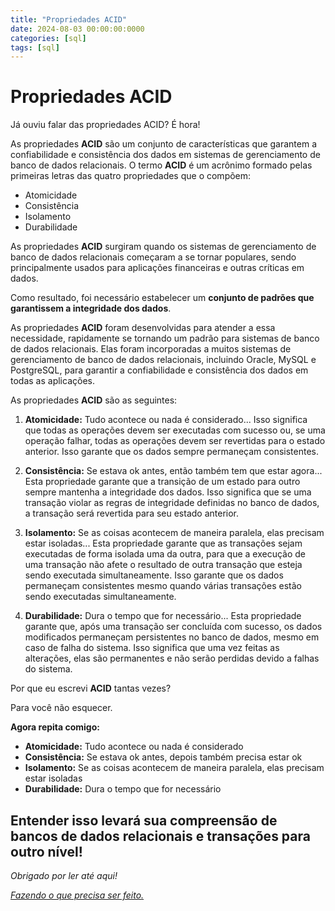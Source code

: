```yaml
---
title: "Propriedades ACID"
date: 2024-08-03 00:00:00:0000
categories: [sql]
tags: [sql]
---
```


# Propriedades ACID

Já ouviu falar das propriedades ACID? É hora!

As propriedades **ACID** são um conjunto de características que garantem a confiabilidade e consistência dos dados em sistemas de gerenciamento de banco de dados relacionais. O termo **ACID** é um acrônimo formado pelas primeiras letras das quatro propriedades que o compõem: 
- Atomicidade
- Consistência
- Isolamento
- Durabilidade

As propriedades **ACID** surgiram quando os sistemas de gerenciamento de banco de dados relacionais começaram a se tornar populares, sendo principalmente usados para aplicações financeiras e outras críticas em dados.

Como resultado, foi necessário estabelecer um **conjunto de padrões que garantissem a integridade dos dados**.

As propriedades **ACID** foram desenvolvidas para atender a essa necessidade, rapidamente se tornando um padrão para sistemas de banco de dados relacionais. Elas foram incorporadas a muitos sistemas de gerenciamento de banco de dados relacionais, incluindo Oracle, MySQL e PostgreSQL, para garantir a confiabilidade e consistência dos dados em todas as aplicações.

As propriedades **ACID** são as seguintes:

1. **Atomicidade:** Tudo acontece ou nada é considerado... Isso significa que todas as operações devem ser executadas com sucesso ou, se uma operação falhar, todas as operações devem ser revertidas para o estado anterior. Isso garante que os dados sempre permaneçam consistentes.

2. **Consistência:** Se estava ok antes, então também tem que estar agora... Esta propriedade garante que a transição de um estado para outro sempre mantenha a integridade dos dados. Isso significa que se uma transação violar as regras de integridade definidas no banco de dados, a transação será revertida para seu estado anterior.

3. **Isolamento:** Se as coisas acontecem de maneira paralela, elas precisam estar isoladas... Esta propriedade garante que as transações sejam executadas de forma isolada uma da outra, para que a execução de uma transação não afete o resultado de outra transação que esteja sendo executada simultaneamente. Isso garante que os dados permaneçam consistentes mesmo quando várias transações estão sendo executadas simultaneamente.

4. **Durabilidade:** Dura o tempo que for necessário... Esta propriedade garante que, após uma transação ser concluída com sucesso, os dados modificados permaneçam persistentes no banco de dados, mesmo em caso de falha do sistema. Isso significa que uma vez feitas as alterações, elas são permanentes e não serão perdidas devido a falhas do sistema.

Por que eu escrevi **ACID** tantas vezes?

Para você não esquecer.

**Agora repita comigo:** 
- **Atomicidade:** Tudo acontece ou nada é considerado
- **Consistência:** Se estava ok antes, depois também precisa estar ok
- **Isolamento:** Se as coisas acontecem de maneira paralela, elas precisam estar isoladas
- **Durabilidade:** Dura o tempo que for necessário

Entender isso levará sua compreensão de bancos de dados relacionais e transações para outro nível!
---

*Obrigado por ler até aqui!*

[*Fazendo o que precisa ser feito.*](https://linktr.ee/lorenzo_uriel)
